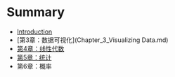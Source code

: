 # Summary

* [Introduction](README.md)
* [第3章：数据可视化](Chapter_3_Visualizing Data.md)
* [第4章：线性代数](chapter4_linear_algebramd.md)
* [第5章：统计](Chapter_5_Statistics)
* 第6章：概率

